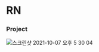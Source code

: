 # RN

### Project

![스크린샷 2021-10-07 오후 5 30 04](https://user-images.githubusercontent.com/54899906/136349043-705576a5-f432-43e5-9e92-b08e1a3338a9.png)
